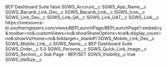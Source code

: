 <?xml version="1.0" encoding="UTF-8"?>
<CustomMetadata xmlns="http://soap.sforce.com/2006/04/metadata" xmlns:xsi="http://www.w3.org/2001/XMLSchema-instance" xmlns:xsd="http://www.w3.org/2001/XMLSchema">
    <label>BEP Dashboard Suite</label>
    <protected>false</protected>
    <values>
        <field>SGWS_Account__c</field>
        <value xsi:nil="true"/>
    </values>
    <values>
        <field>SGWS_App_Name__c</field>
        <value xsi:nil="true"/>
    </values>
    <values>
        <field>SGWS_Bacardi_Link_Dev__c</field>
        <value xsi:nil="true"/>
    </values>
    <values>
        <field>SGWS_Bacardi_Link__c</field>
        <value xsi:nil="true"/>
    </values>
    <values>
        <field>SGWS_Icon__c</field>
        <value xsi:nil="true"/>
    </values>
    <values>
        <field>SGWS_Link_Dev__c</field>
        <value xsi:nil="true"/>
    </values>
    <values>
        <field>SGWS_Link_QA__c</field>
        <value xsi:nil="true"/>
    </values>
    <values>
        <field>SGWS_Link_UAT__c</field>
        <value xsi:nil="true"/>
    </values>
    <values>
        <field>SGWS_Link__c</field>
        <value xsi:type="xsd:string">https://onesource-bi.southernglazers.com/views/BEPLaunchPage/BEPLaunchPage?:embed=y&amp;:toolbar=no&amp;:customViews=no&amp;:showShareOptions=true&amp;:display_count=no&amp;:showVizHome=no&amp;:linktarget=_blank#1</value>
    </values>
    <values>
        <field>SGWS_Mobile_Link_Dev__c</field>
        <value xsi:nil="true"/>
    </values>
    <values>
        <field>SGWS_Mobile_Link__c</field>
        <value xsi:nil="true"/>
    </values>
    <values>
        <field>SGWS_Name__c</field>
        <value xsi:type="xsd:string">BEP Dashboard Suite</value>
    </values>
    <values>
        <field>SGWS_Order__c</field>
        <value xsi:type="xsd:double">5.0</value>
    </values>
    <values>
        <field>SGWS_Persona__c</field>
        <value xsi:nil="true"/>
    </values>
    <values>
        <field>SGWS_Quick_Link_Image__c</field>
        <value xsi:nil="true"/>
    </values>
    <values>
        <field>SGWS_Section__c</field>
        <value xsi:type="xsd:string">Sub Page - BEP/SET</value>
    </values>
    <values>
        <field>SGWS_Visibility__c</field>
        <value xsi:type="xsd:boolean">true</value>
    </values>
    <values>
        <field>SGWS_tileSize__c</field>
        <value xsi:nil="true"/>
    </values>
</CustomMetadata>
